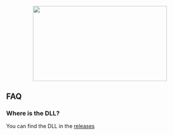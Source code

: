 <p align="center">
  <img width="360" height="202.5" src="https://i.imgur.com/0YUNZNS.png">
</p>

##

## FAQ

### Where is the DLL?
You can find the DLL in the [releases](https://github.com/cazamir/Azura/releases)
